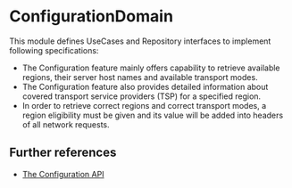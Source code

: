 # ConfigurationDomain
This module defines UseCases and Repository interfaces to implement following specifications:

* The Configuration feature mainly offers capability to retrieve available regions, their server host names and available transport modes.
* The Configuration feature also provides detailed information about covered transport service providers (TSP) for a specified region.
* In order to retrieve correct regions and correct transport modes, a region eligibility must be given and its value will be added into headers of all network requests.

## Further references
* [The Configuration API](https://skedgo.github.io/tripgo-api/#tag/Configuration)
